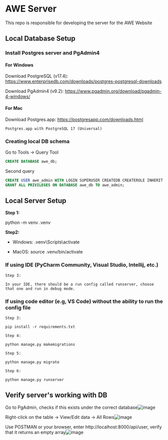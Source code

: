# AWE Server
This repo is responsible for developing the server for the AWE Website

## Local Database Setup
### Install Postgres server and PgAdmin4
#### For Windows
Download PostgreSQL (v17.4): https://www.enterprisedb.com/downloads/postgres-postgresql-downloads

Download PgAdmin4 (v9.2): https://www.pgadmin.org/download/pgadmin-4-windows/

#### For Mac
Download Postgres.app: https://postgresapp.com/downloads.html

`Postgres.app with PostgreSQL 17 (Universal)`

### Creating local DB schema
Go to Tools -> Query Tool
```sql
CREATE DATABASE awe_db;
```

Second query
```sql
CREATE USER awe_admin WITH LOGIN SUPERUSER CREATEDB CREATEROLE INHERIT NOREPLICATION BYPASSRLS PASSWORD 'swe30003';
GRANT ALL PRIVILEGES ON DATABASE awe_db TO awe_admin;
```

## Local Server Setup
__Step 1:__

python -m venv .venv

__Step2:__

- Windows: .venv\Scripts\activate

- MacOS: source .venv/bin/activate

### If using IDE (PyCharm Community, Visual Studio, Intellij, etc.)

    Step 3:
    
    In your IDE, there should be a run config called runserver, choose that one and run in debug mode.

### If using code editor (e.g, VS Code) without the ability to run the config file

    Step 3:
    
    pip install -r requirements.txt
    
    Step 4:
    
    python manage.py makemigrations
    
    Step 5:
    
    python manage.py migrate
    
    Step 6:
    
    python manage.py runserver

## Verify server's working with DB
Go to PgAdmin, checks if this exists under the correct database![image](https://github.com/user-attachments/assets/9aea897b-429c-45bd-ab00-328d276b36d3)


Right-click on the table -> View/Edit data -> All Rows![image](https://github.com/user-attachments/assets/9ea3e73f-f576-4011-b57b-ce6ab75459a5)


Use POSTMAN or your browser, enter http://localhost:8000/api/user, verify that it returns an empty array![image](https://github.com/user-attachments/assets/45fa3041-022d-40b5-a854-974cf61b1c53)


